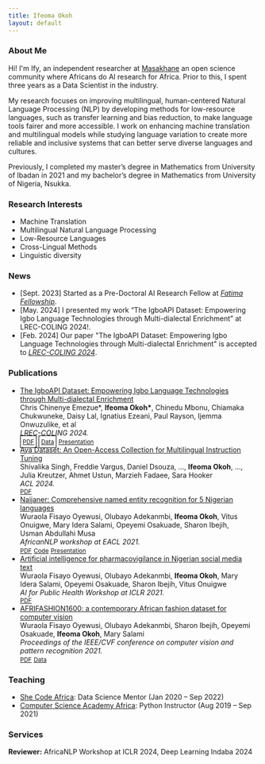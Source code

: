 ```yaml
---
title: Ifeoma Okoh
layout: default
---
```


### About Me

Hi! I'm Ify, an independent researcher at [Masakhane](https://www.masakhane.io/) an open science community where Africans do AI research for Africa.  Prior to this, I spent three years as a Data Scientist in the industry.

My research focuses on improving multilingual, human-centered Natural Language Processing (NLP) by developing methods for low-resource languages, such as transfer learning and bias reduction, to make language tools fairer and more accessible. I work on enhancing machine translation and multilingual models while studying language variation to create more reliable and inclusive systems that can better serve diverse languages and cultures. 

Previously, I completed my master’s degree in Mathematics from University of Ibadan in 2021 and my bachelor’s degree in Mathematics from University of Nigeria, Nsukka.

 

### Research Interests

- Machine Translation
- Multilingual Natural Language Processing
- Low-Resource Languages
- Cross-Lingual Methods
- Linguistic diversity


### News

- [Sept. 2023] Started as a Pre-Doctoral AI Research Fellow at *[Fatima Fellowship](https://fatimafellowship.com/)*.
- [May. 2024] I presented my work “The IgboAPI Dataset: Empowering Igbo Language Technologies through Multi-dialectal Enrichment” at LREC-COLING 2024!.
- [Feb. 2024] Our paper "The IgboAPI Dataset: Empowering Igbo Language Technologies through Multi-dialectal Enrichment" is accepted to *[LREC-COLING 2024](https://lrec-coling-2024.org/)*.


### Publications

<div class="publications">
<ul class="bibliography">
<li>
  <div class="col-sm-9" style="position: relative;padding-right: 15px;">
    <div class="title"><a href="https://aclanthology.org/2024.lrec-main.1384/">The IgboAPI Dataset: Empowering Igbo Language Technologies through Multi-dialectal Enrichment</a></div>
    <div class="author">Chris Chinenye Emezue*, <strong>Ifeoma Okoh*</strong>, 
     Chinedu Mbonu, Chiamaka Chukwuneke, Daisy Lal, Ignatius Ezeani,
Paul Rayson, Ijemma Onwuzulike, et al</div>
    <div class="periodical"><em>LREC-COLING 2024.</em></div>
    <div class="links">
      <a href="https://aclanthology.org/2024.lrec-main.1384.pdf" class="btn btn-sm z-depth-0" role="button" target="_blank" style="font-size:12px; border: 1px solid black; padding: 4px;">PDF</a>
      <a href="https://charmed-sycamore-9e5.notion.siteAccessing-the-IgboAPI-Dataset-96f3981a329841cd83409eecc4ce1151" class="btn btn-sm z-depth-0" role="button" target="_blank" style="font-size:12px; border: 1px solid black; padding: 4px;">Data</a>
      <a href="https://www.youtube.com/watch?v=bfUAnRtQ2WY" class="btn btn-sm z-depth-0" role="button" target="_blank" style="font-size:12px;">Presentation</a>
    </div>
  </div>
</li>
<li>
  <div class="col-sm-9" style="position: relative;padding-right: 15px;">
    <div class="title"><a href="https://aclanthology.org/2024.acl-long.620/">Aya Dataset: An Open-Access Collection for Multilingual Instruction Tuning</a></div>
    <div class="author">Shivalika Singh, Freddie Vargus, Daniel Dsouza, ..., <strong>Ifeoma Okoh</strong>, ..., Julia Kreutzer, Ahmet Ustun, Marzieh Fadaee, Sara Hooker</div>
    <div class="periodical"><em>ACL 2024.</em></div>
    <div class="links">
      <a href="https://aclanthology.org/2024.acl-long.620.pdf" class="btn btn-sm z-depth-0" role="button" target="_blank" style="font-size:12px;">PDF</a>
    </div>
  </div>
</li>
<li>
  <div class="col-sm-9" style="position: relative;padding-right: 15px;">
    <div class="title"><a href="https://arxiv.org/pdf/2105.00810">Naijaner: Comprehensive named entity recognition for 5 Nigerian languages</a></div>
    <div class="author">Wuraola Fisayo Oyewusi, Olubayo Adekanmbi, <strong>Ifeoma Okoh</strong>, Vitus Onuigwe, Mary Idera Salami, Opeyemi Osakuade, Sharon Ibejih, Usman Abdullahi Musa</div>
    <div class="periodical"><em>AfricanNLP workshop at EACL 2021.</em></div>
    <div class="links">
      <a href="https://arxiv.org/pdf/2105.00810" class="btn btn-sm z-depth-0" role="button" target="_blank" style="font-size:12px;">PDF</a>
      <a href="https://github.com/DataScienceNigeria/Research-Papers-by-Data-Science-Nigeria/tree/develop/NaijaNER:%20Comprehensive%20Named%20Entity%20Recognition%20for%205%20Nigerian%20Languages" class="btn btn-sm z-depth-0" role="button" target="_blank" style="font-size:12px;">Code</a>
      <a href="https://www.youtube.com/watch?v=BkvS0MnbxN4" class="btn btn-sm z-depth-0" role="button" target="_blank" style="font-size:12px;">Presentation</a>
    </div>
  </div>
</li>
<li>
  <div class="col-sm-9" style="position: relative;padding-right: 15px;">
    <div class="title"><a href="https://aiforpublichealth.github.io/papers/ICLR-AI4PH_paper_49.pdf">Artificial intelligence for pharmacovigilance in Nigerian social media text</a></div>
    <div class="author">Wuraola Fisayo Oyewusi, Olubayo Adekanmbi, <strong>Ifeoma Okoh</strong>, Mary Idera Salami, Opeyemi Osakuade, Sharon
Ibejih, Vitus Onuigwe</div>
    <div class="periodical"><em>AI for Public Health Workshop at ICLR 2021.</em></div>
    <div class="links">
      <a href="https://aiforpublichealth.github.io/papers/ICLR-AI4PH_paper_49.pdf" class="btn btn-sm z-depth-0" role="button" target="_blank" style="font-size:12px;">PDF</a>
    </div>
  </div>
</li>
<li>
  <div class="col-sm-9" style="position: relative;padding-right: 15px;">
    <div class="title"><a href="https://aiforpublichealth.github.io/papers/ICLR-AI4PH_paper_49.pdf">AFRIFASHION1600: a contemporary African fashion dataset for computer vision</a></div>
    <div class="author">Wuraola Fisayo Oyewusi, Olubayo Adekanmbi, Sharon Ibejih, Opeyemi Osakuade, <strong>Ifeoma Okoh</strong>, Mary Salami</div>
    <div class="periodical"><em>Proceedings of the IEEE/CVF conference on computer vision and pattern recognition 2021.</em></div>
    <div class="links">
      <a href="https://openaccess.thecvf.com/content/CVPR2021W/CVFAD/papers/Oyewusi_AFRIFASHION1600_A_Contemporary_African_Fashion_Dataset_for_Computer_Vision_CVPRW_2021_paper.pdf" class="btn btn-sm z-depth-0" role="button" target="_blank" style="font-size:12px;">PDF</a>
      <a href="https://github.com/DataScienceNigeria/Research-Papers-by-Data-Science-Nigeria/tree/master/AFRIFASHION1600%3A%20A%20Contemporary%20African%20Fashion%20Dataset%20for%20Computer%20Vision" class="btn btn-sm z-depth-0" role="button" target="_blank" style="font-size:12px;">Data</a>
    </div>
  </div>
</li>
</ul>
</div>


### Teaching

- [She Code Africa](https://shecodeafrica.org/): Data Science Mentor  (Jan 2020 – Sep 2022)
- [Computer Science Academy Africa](https://www.csaafrica.org/): Python Instructor (Aug 2019 – Sep 2021)

### Services
<Strong>Reviewer:</strong> AfricaNLP Workshop at ICLR 2024, Deep Learning Indaba 2024 